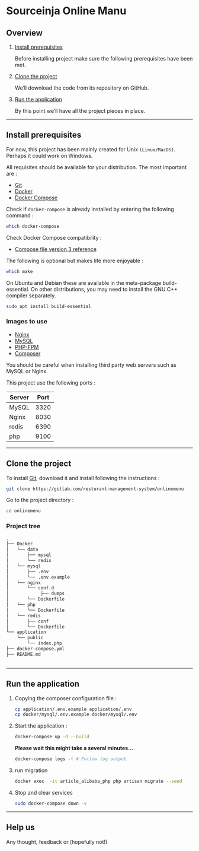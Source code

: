 
# Sourceinja Online Manu

## Overview

1. [Install prerequisites](#install-prerequisites)

   Before installing project make sure the following prerequisites have been met.

2. [Clone the project](#clone-the-project)

   We’ll download the code from its repository on GitHub.

5. [Run the application](#run-the-application)

   By this point we’ll have all the project pieces in place.
___

## Install prerequisites

For now, this project has been mainly created for Unix `(Linux/MacOS)`. Perhaps it could work on Windows.

All requisites should be available for your distribution. The most important are :

* [Git](https://www.digitalocean.com/community/tutorials/how-to-install-git-on-ubuntu-20-04)
* [Docker](https://www.digitalocean.com/community/tutorials/how-to-install-and-use-docker-on-ubuntu-18-04)
* [Docker Compose](https://www.digitalocean.com/community/tutorials/how-to-install-and-use-docker-compose-on-ubuntu-20-04)

Check if `docker-compose` is already installed by entering the following command :

```sh
which docker-compose
```

Check Docker Compose compatibility :

* [Compose file version 3 reference](https://docs.docker.com/compose/compose-file/)

The following is optional but makes life more enjoyable :

```sh
which make
```

On Ubuntu and Debian these are available in the meta-package build-essential. On other distributions, you may need to install the GNU C++ compiler separately.

```sh
sudo apt install build-essential
```

### Images to use

* [Nginx](https://hub.docker.com/_/nginx/)
* [MySQL](https://hub.docker.com/_/mysql/)
* [PHP-FPM](https://hub.docker.com/r/nanoninja/php-fpm/)
* [Composer](https://hub.docker.com/_/composer/)

You should be careful when installing third party web servers such as MySQL or Nginx.

This project use the following ports :

| Server     | Port |
|------------|------|
| MySQL      | 3320 |
| Nginx      | 8030 |
| redis      | 6390 |
| php        | 9100 |


___

## Clone the project

To install [Git](http://git-scm.com/book/en/v2/Getting-Started-Installing-Git), download it and install following the instructions :

```sh
git clone https://gitlab.com/resturant-management-system/onlinemenu
```

Go to the project directory :

```sh
cd onlinemenu
```

### Project tree

```sh
.
├── Docker
│   └── data
│       ├── mysql
│       └── redis
│   └── mysql
│       ├── .env
│       └── .env.example
│   └── nginx
│       └── conf.d
│            ├── dumps
│       └── Dockerfile
│   └── php
│       └── Dockerfile
│   └── redis
│       ├── conf
│       └── Dockerfile
└── application
    └── public
        └── index.php
├── docker-compose.yml
├── README.md
        
```
___

## Run the application

1. Copying the composer configuration file :

    ```sh
    cp application/.env.example application/.env
    cp docker/mysql/.env.example docker/mysql/.env
    ```

2. Start the application :

    ```sh
    docker-compose up -d --build
    ```

   **Please wait this might take a several minutes...**

    ```sh
    docker-compose logs -f # Follow log output
    ```
3. run migration

    ```sh
    docker exec  -it article_alibaba_php php artisan migrate --seed
    ```
4. Stop and clear services

    ```sh
    sudo docker-compose down -v
    ```

___

## Help us

Any thought, feedback or (hopefully not!)
